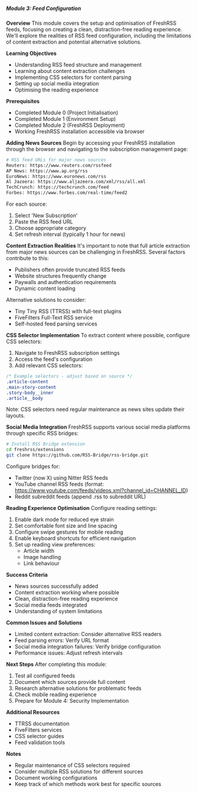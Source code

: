 ##### Module 3: Feed Configuration

**Overview**
This module covers the setup and optimisation of FreshRSS feeds, focusing on creating a clean, distraction-free reading experience. We'll explore the realities of RSS feed configuration, including the limitations of content extraction and potential alternative solutions.

**Learning Objectives**
- Understanding RSS feed structure and management
- Learning about content extraction challenges
- Implementing CSS selectors for content parsing
- Setting up social media integration
- Optimising the reading experience

**Prerequisites**
- Completed Module 0 (Project Initialisation)
- Completed Module 1 (Environment Setup)
- Completed Module 2 (FreshRSS Deployment)
- Working FreshRSS installation accessible via browser

**Adding News Sources**
Begin by accessing your FreshRSS installation through the browser and navigating to the subscription management page:

```bash
# RSS feed URLs for major news sources
Reuters: https://www.reuters.com/rssfeed
AP News: https://www.ap.org/rss
EuroNews: https://www.euronews.com/rss
Al Jazeera: https://www.aljazeera.com/xml/rss/all.xml
TechCrunch: https://techcrunch.com/feed
Forbes: https://www.forbes.com/real-time/feed2
```

For each source:
1. Select 'New Subscription'
2. Paste the RSS feed URL
3. Choose appropriate category
4. Set refresh interval (typically 1 hour for news)

**Content Extraction Realities**
It's important to note that full article extraction from major news sources can be challenging in FreshRSS. Several factors contribute to this:
- Publishers often provide truncated RSS feeds
- Website structures frequently change
- Paywalls and authentication requirements
- Dynamic content loading

Alternative solutions to consider:
- Tiny Tiny RSS (TTRSS) with full-text plugins
- FiveFilters Full-Text RSS service
- Self-hosted feed parsing services

**CSS Selector Implementation**
To extract content where possible, configure CSS selectors:
1. Navigate to FreshRSS subscription settings
2. Access the feed's configuration
3. Add relevant CSS selectors:
```css
/* Example selectors - adjust based on source */
.article-content
.main-story-content
.story-body__inner
.article__body
```

Note: CSS selectors need regular maintenance as news sites update their layouts.

**Social Media Integration**
FreshRSS supports various social media platforms through specific RSS bridges:

```bash
# Install RSS Bridge extension
cd freshrss/extensions
git clone https://github.com/RSS-Bridge/rss-bridge.git
```

Configure bridges for:
- Twitter (now X) using Nitter RSS feeds
- YouTube channel RSS feeds (format: https://www.youtube.com/feeds/videos.xml?channel_id=CHANNEL_ID)
- Reddit subreddit feeds (append .rss to subreddit URL)

**Reading Experience Optimisation**
Configure reading settings:
1. Enable dark mode for reduced eye strain
2. Set comfortable font size and line spacing
3. Configure swipe gestures for mobile reading
4. Enable keyboard shortcuts for efficient navigation
5. Set up reading view preferences:
   - Article width
   - Image handling
   - Link behaviour

**Success Criteria**
- News sources successfully added
- Content extraction working where possible
- Clean, distraction-free reading experience
- Social media feeds integrated
- Understanding of system limitations

**Common Issues and Solutions**
- Limited content extraction: Consider alternative RSS readers
- Feed parsing errors: Verify URL format
- Social media integration failures: Verify bridge configuration
- Performance issues: Adjust refresh intervals

**Next Steps**
After completing this module:
1. Test all configured feeds
2. Document which sources provide full content
3. Research alternative solutions for problematic feeds
4. Check mobile reading experience
5. Prepare for Module 4: Security Implementation

**Additional Resources**
- TTRSS documentation
- FiveFilters services
- CSS selector guides
- Feed validation tools

**Notes**
- Regular maintenance of CSS selectors required
- Consider multiple RSS solutions for different sources
- Document working configurations
- Keep track of which methods work best for specific sources
